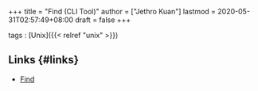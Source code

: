 +++
title = "Find (CLI Tool)"
author = ["Jethro Kuan"]
lastmod = 2020-05-31T02:57:49+08:00
draft = false
+++

tags
: [Unix]({{< relref "unix" >}})

## Links {#links}

- [Find](http://www.grymoire.com/Unix/Find.html)
